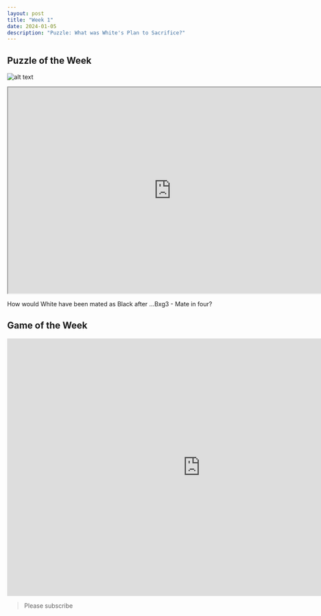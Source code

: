 ```yaml
---
layout: post
title: "Week 1"
date: 2024-01-05
description: "Puzzle: What was White's Plan to Sacrifice?"
---
```



## Puzzle of the Week

![alt text]({{site.baseurl}}/images/puzzlegame.png)

<iframe src="https://fritz.chessbase.com?fen=r6k/pbq1r1p1/1p3pQB/8/2B5/6bP/P4PP1/4R1K1 w - - 0 26" style="width:760px;height:480px">
</iframe>

How would White have been mated as Black after ...Bxg3 - Mate in four?


## Game of the Week

<iframe style='border: 0;' width='900px' height='600px' src='https://share.chessbase.com/SharedGames/frame/?p=LM1op1XSHq0zgW2TtbWASLvjfd6+iQErNXwhzkpDpSEshpZPLynflEMzV7tvtsYt'></iframe>


> Please subscribe
